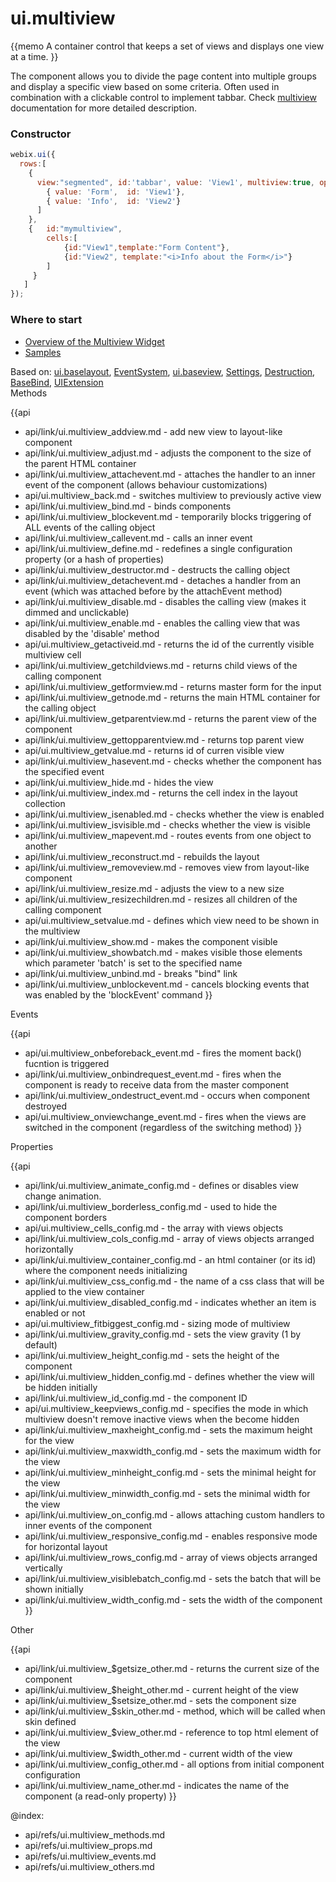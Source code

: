 ui.multiview 
=============


{{memo A container control that keeps a set of views and displays one view at a time. }}

The component allows you to divide the page content into multiple groups and display a specific view based on some criteria. Often used in combination with a clickable control to implement tabbar. Check [multiview](desktop/multiview.md) documentation for more detailed description.

### Constructor

~~~js
webix.ui({  
  rows:[
    {
      view:"segmented", id:'tabbar', value: 'View1', multiview:true, options: [
        { value: 'Form',  id: 'View1'},
        { value: 'Info',  id: 'View2'}
      ]
    },    
    {   id:"mymultiview",
        cells:[
            {id:"View1",template:"Form Content"},                       
            {id:"View2", template:"<i>Info about the Form</i>"}
        ]
     }
   ]
});
~~~

### Where to start

- [Overview of the Multiview Widget](desktop/multiview.md)
- [Samples](http://docs.webix.com/samples/20_multiview/index.html)

<div class='webixdoc_parents'><span>Based on: </span>
<a href="api/refs/ui.baselayout.md">ui.baselayout</a>, <a href="api/refs/eventsystem.md">EventSystem</a>, <a href="api/refs/ui.baseview.md">ui.baseview</a>, <a href="api/refs/settings.md">Settings</a>, <a href="api/refs/destruction.md">Destruction</a>, <a href="api/refs/basebind.md">BaseBind</a>, <a href="api/refs/uiextension.md">UIExtension</a></div>


<div class='h2'>Methods</div>

{{api
- api/link/ui.multiview_addview.md - add new view to layout-like component
- api/link/ui.multiview_adjust.md - adjusts the component to the size of the parent HTML container
- api/link/ui.multiview_attachevent.md - attaches the handler to an inner event of the component (allows behaviour customizations)
- api/ui.multiview_back.md - switches multiview to previously active view
- api/link/ui.multiview_bind.md - binds components
- api/link/ui.multiview_blockevent.md - temporarily blocks triggering of ALL events of the calling object
- api/link/ui.multiview_callevent.md - calls an inner event
- api/link/ui.multiview_define.md - redefines a single configuration property (or a hash of properties)
- api/link/ui.multiview_destructor.md - destructs the calling object
- api/link/ui.multiview_detachevent.md - detaches a handler from an event (which was attached before by the attachEvent method)
- api/link/ui.multiview_disable.md - disables the calling view (makes it dimmed and unclickable)
- api/link/ui.multiview_enable.md - enables the calling view that was disabled by the 'disable' method
- api/ui.multiview_getactiveid.md - returns the id of the currently visible multiview cell
- api/link/ui.multiview_getchildviews.md - returns child views of the calling component
- api/link/ui.multiview_getformview.md - returns master form for the input
- api/link/ui.multiview_getnode.md - returns the main HTML container for the calling object
- api/link/ui.multiview_getparentview.md - returns the parent view of the component
- api/link/ui.multiview_gettopparentview.md - returns top parent view
- api/ui.multiview_getvalue.md - returns id of curren visible view
- api/link/ui.multiview_hasevent.md - checks whether the component has the specified event
- api/link/ui.multiview_hide.md - hides the view
- api/link/ui.multiview_index.md - returns the cell index in the layout collection
- api/link/ui.multiview_isenabled.md - checks whether the view is enabled
- api/link/ui.multiview_isvisible.md - checks whether the view is visible
- api/link/ui.multiview_mapevent.md - routes events from one object to another
- api/link/ui.multiview_reconstruct.md - rebuilds the layout
- api/link/ui.multiview_removeview.md - removes view from layout-like component
- api/link/ui.multiview_resize.md - adjusts the view to a new size
- api/link/ui.multiview_resizechildren.md - resizes all children of the calling component
- api/ui.multiview_setvalue.md - defines which view need to be shown in the multiview
- api/link/ui.multiview_show.md - makes the component visible
- api/link/ui.multiview_showbatch.md - makes visible those elements which parameter 'batch' is set to the specified name
- api/link/ui.multiview_unbind.md - breaks "bind" link
- api/link/ui.multiview_unblockevent.md - cancels blocking events that was enabled by the 'blockEvent' command
}}


<div class='h2'>Events</div>


{{api
- api/ui.multiview_onbeforeback_event.md - fires the moment back() fucntion is triggered
- api/link/ui.multiview_onbindrequest_event.md - fires when the component is ready to receive data from the master component
- api/link/ui.multiview_ondestruct_event.md - occurs when component destroyed
- api/ui.multiview_onviewchange_event.md - fires when the views are switched in the component (regardless of the switching method)
}}


<div class='h2'>Properties</div>

{{api
- api/link/ui.multiview_animate_config.md - defines or disables view change animation.
- api/link/ui.multiview_borderless_config.md - used to hide the component borders
- api/ui.multiview_cells_config.md - the array with views objects
- api/link/ui.multiview_cols_config.md - array of views objects arranged horizontally
- api/link/ui.multiview_container_config.md - an html container (or its id) where the component needs initializing
- api/link/ui.multiview_css_config.md - the name of a css class that will be applied to the view container
- api/link/ui.multiview_disabled_config.md - indicates whether an item is enabled or not
- api/ui.multiview_fitbiggest_config.md - sizing mode of multiview
- api/link/ui.multiview_gravity_config.md - sets the view gravity (1 by default)
- api/link/ui.multiview_height_config.md - sets the height of the component
- api/link/ui.multiview_hidden_config.md - defines whether the view will be hidden initially
- api/link/ui.multiview_id_config.md - the component ID
- api/ui.multiview_keepviews_config.md - specifies the mode in which multiview doesn't remove inactive views when the become hidden
- api/link/ui.multiview_maxheight_config.md - sets the maximum height for the view
- api/link/ui.multiview_maxwidth_config.md - sets the maximum width for the view
- api/link/ui.multiview_minheight_config.md - sets the minimal height for the view
- api/link/ui.multiview_minwidth_config.md - sets the minimal width for the view
- api/link/ui.multiview_on_config.md - allows attaching custom handlers to inner events of the component
- api/link/ui.multiview_responsive_config.md - enables responsive mode for horizontal layout
- api/link/ui.multiview_rows_config.md - array of views objects arranged vertically
- api/link/ui.multiview_visiblebatch_config.md - sets the batch that will be shown initially
- api/link/ui.multiview_width_config.md - sets the width of the component
}}





<div class='h2'>Other</div>


{{api
- api/link/ui.multiview_$getsize_other.md - returns the current size of the component
- api/link/ui.multiview_$height_other.md - current height of the view
- api/link/ui.multiview_$setsize_other.md - sets the component size
- api/link/ui.multiview_$skin_other.md - method, which will be called when skin defined
- api/link/ui.multiview_$view_other.md - reference to top html element of the view
- api/link/ui.multiview_$width_other.md - current width of the view
- api/link/ui.multiview_config_other.md - all options from initial component configuration
- api/link/ui.multiview_name_other.md - indicates the name of the component (a read-only property)
}}


@index:
- api/refs/ui.multiview_methods.md
- api/refs/ui.multiview_props.md
- api/refs/ui.multiview_events.md
- api/refs/ui.multiview_others.md

